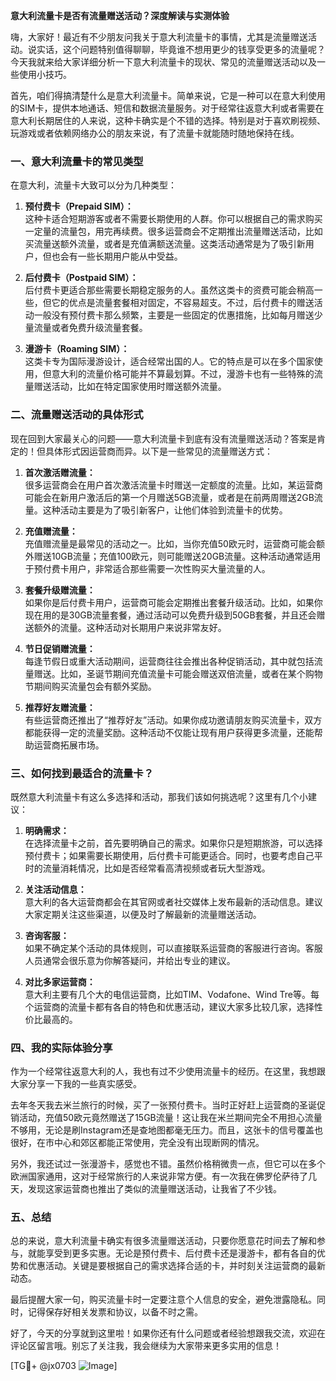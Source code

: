 **意大利流量卡是否有流量赠送活动？深度解读与实测体验**

嗨，大家好！最近有不少朋友问我关于意大利流量卡的事情，尤其是流量赠送活动。说实话，这个问题特别值得聊聊，毕竟谁不想用更少的钱享受更多的流量呢？今天我就来给大家详细分析一下意大利流量卡的现状、常见的流量赠送活动以及一些使用小技巧。

首先，咱们得搞清楚什么是意大利流量卡。简单来说，它是一种可以在意大利使用的SIM卡，提供本地通话、短信和数据流量服务。对于经常往返意大利或者需要在意大利长期居住的人来说，这种卡确实是个不错的选择。特别是对于喜欢刷视频、玩游戏或者依赖网络办公的朋友来说，有了流量卡就能随时随地保持在线。

### **一、意大利流量卡的常见类型**
在意大利，流量卡大致可以分为几种类型：

1. **预付费卡（Prepaid SIM）：**  
   这种卡适合短期游客或者不需要长期使用的人群。你可以根据自己的需求购买一定量的流量包，用完再续费。很多运营商会不定期推出流量赠送活动，比如买流量送额外流量，或者是充值满额送流量。这类活动通常是为了吸引新用户，但也会有一些长期用户能从中受益。

2. **后付费卡（Postpaid SIM）：**  
   后付费卡更适合那些需要长期稳定服务的人。虽然这类卡的资费可能会稍高一些，但它的优点是流量套餐相对固定，不容易超支。不过，后付费卡的赠送活动一般没有预付费卡那么频繁，主要是一些固定的优惠措施，比如每月赠送少量流量或者免费升级流量套餐。

3. **漫游卡（Roaming SIM）：**  
   这类卡专为国际漫游设计，适合经常出国的人。它的特点是可以在多个国家使用，但意大利的流量价格可能并不算最划算。不过，漫游卡也有一些特殊的流量赠送活动，比如在特定国家使用时赠送额外流量。

### **二、流量赠送活动的具体形式**
现在回到大家最关心的问题——意大利流量卡到底有没有流量赠送活动？答案是肯定的！但具体形式因运营商而异。以下是一些常见的流量赠送方式：

1. **首次激活赠流量：**  
   很多运营商会在用户首次激活流量卡时赠送一定额度的流量。比如，某运营商可能会在新用户激活后的第一个月赠送5GB流量，或者是在前两周赠送2GB流量。这种活动主要是为了吸引新客户，让他们体验到流量卡的优势。

2. **充值赠流量：**  
   充值赠流量是最常见的活动之一。比如，当你充值50欧元时，运营商可能会额外赠送10GB流量；充值100欧元，则可能赠送20GB流量。这种活动通常适用于预付费卡用户，非常适合那些需要一次性购买大量流量的人。

3. **套餐升级赠流量：**  
   如果你是后付费卡用户，运营商可能会定期推出套餐升级活动。比如，如果你现在用的是30GB流量套餐，通过活动可以免费升级到50GB套餐，并且还会赠送额外的流量。这种活动对长期用户来说非常友好。

4. **节日促销赠流量：**  
   每逢节假日或重大活动期间，运营商往往会推出各种促销活动，其中就包括流量赠送。比如，圣诞节期间充值流量卡可能会赠送双倍流量，或者在某个购物节期间购买流量包会有额外奖励。

5. **推荐好友赠流量：**  
   有些运营商还推出了“推荐好友”活动。如果你成功邀请朋友购买流量卡，双方都能获得一定的流量奖励。这种活动不仅能让现有用户获得更多流量，还能帮助运营商拓展市场。

### **三、如何找到最适合的流量卡？**
既然意大利流量卡有这么多选择和活动，那我们该如何挑选呢？这里有几个小建议：

1. **明确需求：**  
   在选择流量卡之前，首先要明确自己的需求。如果你只是短期旅游，可以选择预付费卡；如果需要长期使用，后付费卡可能更适合。同时，也要考虑自己平时的流量消耗情况，比如是否经常看高清视频或者玩大型游戏。

2. **关注活动信息：**  
   意大利的各大运营商都会在其官网或者社交媒体上发布最新的活动信息。建议大家定期关注这些渠道，以便及时了解最新的流量赠送活动。

3. **咨询客服：**  
   如果不确定某个活动的具体规则，可以直接联系运营商的客服进行咨询。客服人员通常会很乐意为你解答疑问，并给出专业的建议。

4. **对比多家运营商：**  
   意大利主要有几个大的电信运营商，比如TIM、Vodafone、Wind Tre等。每个运营商的流量卡都有各自的特色和优惠活动，建议大家多比较几家，选择性价比最高的。

### **四、我的实际体验分享**
作为一个经常往返意大利的人，我也有过不少使用流量卡的经历。在这里，我想跟大家分享一下我的一些真实感受。

去年冬天我去米兰旅行的时候，买了一张预付费卡。当时正好赶上运营商的圣诞促销活动，充值50欧元竟然赠送了15GB流量！这让我在米兰期间完全不用担心流量不够用，无论是刷Instagram还是查地图都毫无压力。而且，这张卡的信号覆盖也很好，在市中心和郊区都能正常使用，完全没有出现断网的情况。

另外，我还试过一张漫游卡，感觉也不错。虽然价格稍微贵一点，但它可以在多个欧洲国家通用，这对于经常旅行的人来说非常方便。有一次我在佛罗伦萨待了几天，发现这家运营商也推出了类似的流量赠送活动，让我省了不少钱。

### **五、总结**
总的来说，意大利流量卡确实有很多流量赠送活动，只要你愿意花时间去了解和参与，就能享受到更多实惠。无论是预付费卡、后付费卡还是漫游卡，都有各自的优势和优惠活动。关键是要根据自己的需求选择合适的卡，并时刻关注运营商的最新动态。

最后提醒大家一句，购买流量卡时一定要注意个人信息的安全，避免泄露隐私。同时，记得保存好相关发票和协议，以备不时之需。

好了，今天的分享就到这里啦！如果你还有什么问题或者经验想跟我交流，欢迎在评论区留言哦。别忘了关注我，我会继续为大家带来更多实用的信息！

[TG💪+ @jx0703 ![Image](https://github.com/user-attachments/assets/dbca1d08-cadb-493c-b0ec-ad6f7a83f270)]